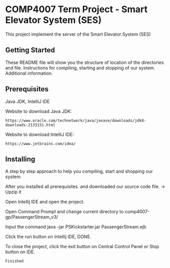 # COMP4007 Term Project - Smart Elevator System (SES)

This project implement the server of the Smart Elevator System (SES)

## Getting Started

These README file will show you the structure of location of the directories and file.
Instructions for compiling, starting and stopping of our system.
Additional information.

## Prerequisites

Java JDK, IntelliJ IDE

Website to download Java JDK:
```
https://www.oracle.com/technetwork/java/javase/downloads/jdk8-downloads-2133151.html
```
Website to download IntelliJ IDE:
```
https://www.jetbrains.com/idea/

```
## Installing

A step by step approach to help you compiling, start and shopping our system.

After you installed all prerequisites. and downloaded our source code file. -> Upzip it

Open Intellij IDE and open the project. 

Open Command Prompt and change current directory to comp4007-gp/PassengerStream_v3/

Input the command java -jar PSKickstarter.jar PassengerStream.ejb 

Click the run button on Intellij IDE, DONE.

To close the project, click the exit button on Central Control Panel or Stop button on IDE.

```
Finished
```





